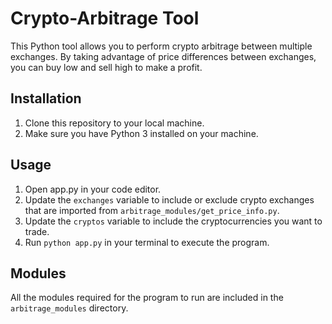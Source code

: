 # Crypto-Arbitrage Tool

This Python tool allows you to perform crypto arbitrage between multiple exchanges. By taking advantage of price differences between exchanges, you can buy low and sell high to make a profit.

## Installation

1. Clone this repository to your local machine.
2. Make sure you have Python 3 installed on your machine.

## Usage

1. Open app.py in your code editor.
2. Update the `exchanges` variable to include or exclude crypto exchanges that are imported from `arbitrage_modules/get_price_info.py`.
3. Update the `cryptos` variable to include the cryptocurrencies you want to trade.
4. Run `python app.py` in your terminal to execute the program.

## Modules

All the modules required for the program to run are included in the `arbitrage_modules` directory.
